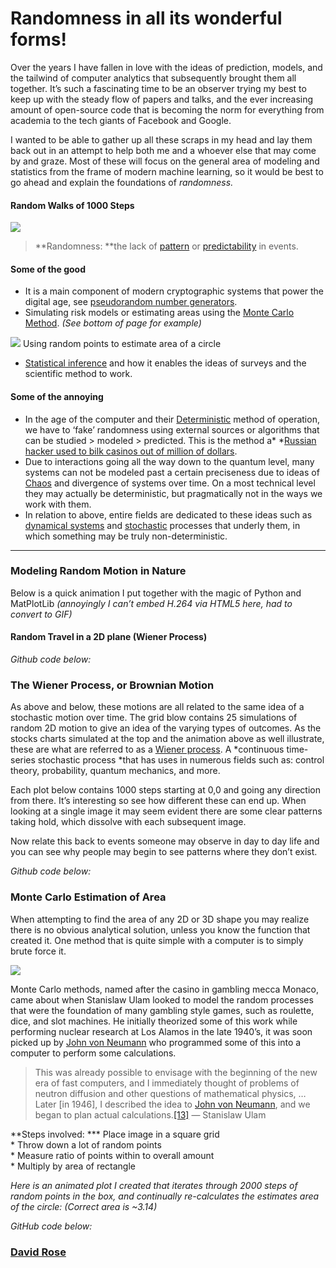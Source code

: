 # Randomness in all its wonderful forms!

Over the years I have fallen in love with the ideas of prediction, models, and
the tailwind of computer analytics that subsequently brought them all together.
It’s such a fascinating time to be an observer trying my best to keep up with
the steady flow of papers and talks, and the ever increasing amount of
open-source code that is becoming the norm for everything from academia to the
tech giants of Facebook and Google.

I wanted to be able to gather up all these scraps in my head and lay them back
out in an attempt to help both me and a whoever else that may come by and graze.
Most of these will focus on the general area of modeling and statistics from the
frame of modern machine learning, so it would be best to go ahead and explain
the foundations of *randomness.*

#### Random Walks of 1000 Steps

![](https://cdn-images-1.medium.com/max/1600/1*X6USvIfGlbW6_22mQrgfNg.gif)

> **Randomness: **the lack of [pattern](https://en.wikipedia.org/wiki/Pattern) or
> [predictability](https://en.wikipedia.org/wiki/Predictability) in events.

#### Some of the good

* It is a main component of modern cryptographic systems that power the digital
age, see [pseudorandom number
generators](https://en.wikipedia.org/wiki/Pseudorandom_number_generator).
* Simulating risk models or estimating areas using the [Monte Carlo
Method](http://mathonweb.com/entrtain/monte/t_monte.htm). *(See bottom of page
for example)*

![](https://cdn-images-1.medium.com/max/1600/1*8W-aBhlbaL16GqewPPnCyg.png)
<span class="figcaption_hack">Using random points to estimate area of a circle</span>

* [Statistical inference](https://en.wikipedia.org/wiki/Statistical_inference) and
how it enables the ideas of surveys and the scientific method to work.

#### Some of the annoying

* In the age of the computer and their
[Deterministic](https://en.wikipedia.org/wiki/Deterministic_algorithm) method of
operation, we have to ‘fake’ randomness using external sources or algorithms
that can be studied > modeled > predicted. This is the method a* *[Russian
hacker used to bilk casinos out of million of
dollars](https://www.wired.com/story/meet-alex-the-russian-casino-hacker-who-makes-millions-targeting-slot-machines/).
* Due to interactions going all the way down to the quantum level, many systems
can not be modeled past a certain preciseness due to ideas of
[Chaos](https://en.wikipedia.org/wiki/Chaos_theory) and divergence of systems
over time. On a most technical level they may actually be deterministic, but
pragmatically not in the ways we work with them.
* In relation to above, entire fields are dedicated to these ideas such as
[dynamical systems](https://en.wikipedia.org/wiki/Dynamical_system) and
[stochastic](https://en.wikipedia.org/wiki/Stochastic_system) processes that
underly them, in which something may be truly non-deterministic.

*****

### Modeling Random Motion in Nature

Below is a quick animation I put together with the magic of Python and
MatPlotLib *(annoyingly I can’t embed H.264 via HTML5 here, had to convert to
GIF)*

#### Random Travel in a 2D plane (Wiener Process)

*Github code below:*

### The Wiener Process, or Brownian Motion

As above and below, these motions are all related to the same idea of a
stochastic motion over time. The grid blow contains 25 simulations of random 2D
motion to give an idea of the varying types of outcomes. As the stocks charts
simulated at the top and the animation above as well illustrate, these are what
are referred to as a [Wiener
process](https://en.wikipedia.org/wiki/Wiener_process). A *continuous
time-series stochastic process *that has uses in numerous fields such as:
control theory, probability, quantum mechanics, and more.

Each plot below contains 1000 steps starting at 0,0 and going any direction from
there. It’s interesting so see how different these can end up. When looking at a
single image it may seem evident there are some clear patterns taking hold,
which dissolve with each subsequent image.

Now relate this back to events someone may observe in day to day life and you
can see why people may begin to see patterns where they don’t exist.

*Github code below:*

### Monte Carlo Estimation of Area

When attempting to find the area of any 2D or 3D shape you may realize there is
no obvious analytical solution, unless you know the function that created it.
One method that is quite simple with a computer is to simply brute force it.

![](https://cdn-images-1.medium.com/max/1600/1*fF2eJEgwj43KIBBdm4fePQ.png)

Monte Carlo methods, named after the casino in gambling mecca Monaco, came about
when Stanislaw Ulam looked to model the random processes that were the
foundation of many gambling style games, such as roulette, dice, and slot
machines. He initially theorized some of this work while performing nuclear
research at Los Alamos in the late 1940’s, it was soon picked up by [John von
Neumann](https://en.wikipedia.org/wiki/John_von_Neumann) who programmed some of
this into a computer to perform some calculations.

> This was already possible to envisage with the beginning of the new era of fast
> computers, and I immediately thought of problems of neutron diffusion and other
questions of mathematical physics, … Later [in 1946], I described the idea to
[John von Neumann](https://en.wikipedia.org/wiki/John_von_Neumann), and we began
to plan actual
calculations.[[13]](https://en.wikipedia.org/wiki/Monte_Carlo_method#cite_note-13)
— Stanislaw Ulam

**Steps involved: *** Place image in a square grid<br> * Throw down a lot of
random points<br> * Measure ratio of points within to overall amount<br> *
Multiply by area of rectangle

*Here is an animated plot I created that iterates through 2000 steps of random
points in the box, and continually re-calculates the estimates area of the
circle: (Correct area is ~3.14)*

*GitHub code below:*


### [David Rose](https://medium.com/@david010)
